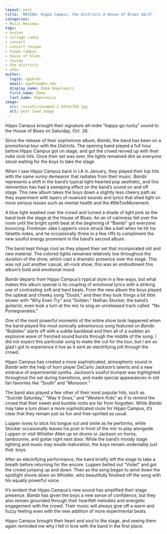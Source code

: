 ```yaml
---
layout: post
title: 'REVIEW: Hippo Campus, the Districts @ House of Blues 10/27'
categories:
- Music Reviews
tags:
- boston
- college radio
- concert
- concert review
- hippo campus
- house of blues
- review
- the districts
- wtbu
author:
  login: ogehrke
  email: ogehrke@bu.edu
  display_name: Emma Kopelowicz
  first_name: Emma
  last_name: Kopelowicz
image:
  src: /assets/unnamed-1-1024x768.jpg
  alt: post lead image
---
```

Hippo Campus brought their signature alt-indie “happy-go-lucky” sound to the House of Blues on Saturday, Oct. 26.

Since the release of their sophomore album, _Bambi_, the band has been on a promotional tour with the Districts. The opening band played a full hour before Hippo Campus got on stage, and got the crowd revved up with their indie rock hits. Once their set was over, the lights remained dim as everyone stood waiting for the boys to take the stage.

When I saw Hippo Campus back in LA in January, they played their top hits with the same sunny demeanor that radiates from their music. _Bambi_ represents a shift in the band’s typical light-hearted pop aesthetic, and this reinvention has had a sweeping effect on the band’s sound on and off stage. This new album takes the boys down a slightly less cheery path as they experiment with layers of nuanced sounds and lyrics that shed light on more serious issues such as mental health and the #MeTooMovement.

A blue light washed over the crowd and turned a shade of light pink as the band took the stage at the House of Blues. An air of calmness fell over the room until the bright synth beat at the beginning of “Bambi” got everyone bouncing. Frontman Jake Luppen’s voice struck like a bell when he hit his falsetto notes, and he occasionally threw in a few riffs to compliment the new soulful energy prominent in the band’s second album.

The band kept things cool as they played their set that incorporated old and new material. The colored lights remained relatively low throughout the duration of the show, which cast a dramatic presence over the stage. This was not just another casual, alt-rock show; this was an embodiment this album’s bold and emotional mood.

_Bambi_ departs from Hippo Campus’s typical style in a few ways, but what makes this album special is its coupling of emotional lyrics with a striking use of contrasting soft and hard beats. From the new album the boys played the upbeat and cheeky song “Doubt,” and then they took things a bit little slower with “Why Even Try” and “Golden.” Nathan Stocker, the band’s guitarist, even took a turn at the mic to sing an unreleased track called  “No Pomegranates.”

One of the most powerful moments of the entire show took happened when the band played the most sonically adventurous song featured on _Bambi_. “Bubbles” starts off with a subtle backbeat and then all of a sudden an explosive wave of frenzied sound bursts through the middle of the song. I did not expect this particular song to make the cut for the tour, but I am so glad I got to experience it live as it sent an electrifying jolt through the crowd.

Hippo Campus has created a more sophisticated, atmospheric sound in _Bambi_ with the help of horn player DeCarlo Jackson’s talents and a new embrace of experimental synths. Jackson’s soulful trumpet was highlighted throughout the set during transitions, and made special appearances in old fan favorites like “South” and “Monsoon.”

The band also played a few other of their most popular hits, such as “Suicide Saturday,” “Way It Goes,” and “Western Kids” as if to remind the crowd that their sweet and humble roots are far from forgotten. While _Bambi_ may take a turn down a more sophisticated route for Hippo Campus, it’s clear that they remain just as fun and free-spirited as usual.

Luppen loves to stick his tongue out and smile as he performs, while Stocker occasionally leaves his post in front of the mic to play alongside Luppen or visit Whistler Allen up on drums or Jackson on horns, tambourine, and guitar right next door. While the band’s moody stage lighting and music may exude maturation, the boys remain undeniably just that: boys.

After an electrifying performance, the band briefly left the stage to take a breath before returning for the encore. Luppen belted out “Violet” and got the crowd jumping up and down. Then as the song began to wind down the spotlight shone down on Whistler, who beautifully finished off the song with his equally powerful voice.

It’s evident that Hippo Campus’s new sound has amplified their stage presence. _Bambi_ has given the boys a new sense of confidence, but they also remain grounded through their heartfelt melodies and energetic engagement with the crowd. Their music will always give off a warm and fuzzy feeling even with the new addition of more experimental beats.

Hippo Campus brought their heart and soul to the stage, and seeing them again reminded me why I fell in love with the band in the first place.